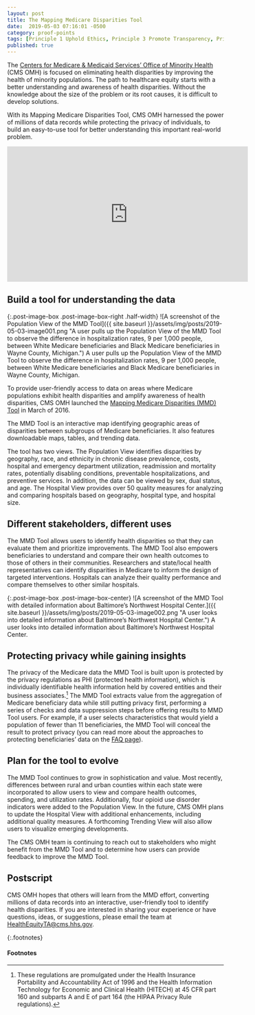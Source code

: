 ```yaml
---
layout: post
title: The Mapping Medicare Disparities Tool
date:  2019-05-03 07:16:01 -0500
category: proof-points
tags: [Principle 1 Uphold Ethics, Principle 3 Promote Transparency, Principle 5 Harness Existing Data, Practice 4 Use Data to Guide Decision-Making, Practice 6 Convey Insights from Data, Practice 36 Leverage Partnerships, Geospatial]
published: true
---
```


The [Centers for Medicare & Medicaid Services’ Office of Minority Health](https://www.cms.gov/About-CMS/Agency-Information/OMH) (CMS OMH) is focused on eliminating health disparities by improving the health of minority populations. The path to healthcare equity starts with a better understanding and awareness of health disparities. Without the knowledge about the size of the problem or its root causes, it is difficult to develop solutions.

With its Mapping Medicare Disparities Tool, CMS OMH harnessed the power of millions of data records while protecting the privacy of individuals, to build an easy-to-use tool for better understanding this important real-world problem.

<iframe width="560" height="315" src="https://www.youtube.com/embed/jHkIaylNACU" frameborder="0" allow="accelerometer; autoplay; encrypted-media; gyroscope; picture-in-picture" allowfullscreen></iframe>


## Build a tool for understanding the data

{:.post-image-box .post-image-box-right .half-width}
![A screenshot of the Population View of the MMD Tool]({{ site.baseurl }}/assets/img/posts/2019-05-03-image001.png "A user pulls up the Population View of the MMD Tool to observe the difference in hospitalization rates, 9 per 1,000 people, between White Medicare beneficiaries and Black Medicare beneficiaries in Wayne County, Michigan.") A user pulls up the Population View of the MMD Tool to observe the difference in hospitalization rates, 9 per 1,000 people, between White Medicare beneficiaries and Black Medicare beneficiaries in Wayne County, Michigan.

To provide user-friendly access to data on areas where Medicare populations exhibit health disparities and amplify awareness of health disparities, CMS OMH launched the [Mapping Medicare Disparities (MMD) Tool](https://data.cms.gov/mapping-medicare-disparities) in March of 2016.

The MMD Tool is an interactive map identifying geographic areas of disparities between subgroups of Medicare beneficiaries. It also features downloadable maps, tables, and trending data.

The tool has two views. The Population View identifies disparities by geography, race, and ethnicity in chronic disease prevalence, costs, hospital and emergency department utilization, readmission and mortality rates, potentially disabling conditions, preventable hospitalizations, and preventive services. In addition, the data can be viewed by sex, dual status, and age. The Hospital View provides over 50 quality measures for analyzing and comparing hospitals based on geography, hospital type, and hospital size.  

## Different stakeholders, different uses

The MMD Tool allows users to identify health disparities so that they can evaluate them and prioritize improvements. The MMD Tool also empowers beneficiaries to understand and compare their own health outcomes to those of others in their communities. Researchers and state/local health representatives can identify disparities in Medicare to inform the design of targeted interventions. Hospitals can analyze their quality performance and compare themselves to other similar hospitals.  

{:.post-image-box .post-image-box-center}
![A screenshot of the MMD Tool with detailed information about Baltimore’s Northwest Hospital Center.]({{ site.baseurl }}/assets/img/posts/2019-05-03-image002.png "A user looks into detailed information about Baltimore’s Northwest Hospital Center.") A user looks into detailed information about Baltimore’s Northwest Hospital Center.

## Protecting privacy while gaining insights

The privacy of the Medicare data the MMD Tool is built upon is protected by the privacy regulations as PHI (protected health information), which is individually identifiable health information held by covered entities and their business associates.[^1] The MMD Tool extracts value from the aggregation of Medicare beneficiary data while still putting privacy first, performing a series of checks and data suppression steps before offering results to MMD Tool users. For example, if a user selects characteristics that would yield a population of fewer than 11 beneficiaries, the MMD Tool will conceal the result to protect privacy (you can read more about the approaches to protecting beneficiaries’ data on the [FAQ page](https://www.cms.gov/About-CMS/Agency-Information/OMH/Downloads/MappingPublicFAQs.pdf)). 


## Plan for the tool to evolve

The MMD Tool continues to grow in sophistication and value. Most recently, differences between rural and urban counties within each state were incorporated to allow users to view and compare health outcomes, spending, and utilization rates. Additionally, four opioid use disorder indicators were added to the Population View. In the future, CMS OMH plans to update the Hospital View with additional enhancements, including additional quality measures. A forthcoming Trending View will also allow users to visualize emerging developments. 

The CMS OMH team is continuing to reach out to stakeholders who might benefit from the MMD Tool and to determine how users can provide feedback to improve the MMD Tool.

## Postscript

CMS OMH hopes that others will learn from the MMD effort, converting millions of data records into an interactive, user-friendly tool to identify health disparities. If you are interested in sharing your experience or have questions, ideas, or suggestions, please email the team at [HealthEquityTA@cms.hhs.gov](mailto:HealthEquityTA@cms.hhs.gov).


{:.footnotes}
#### Footnotes
[^1]: These regulations are promulgated under the Health Insurance Portability and Accountability Act of 1996 and the Health Information Technology for Economic and Clinical Health (HITECH) at 45 CFR part 160 and subparts A and E of part 164 (the HIPAA Privacy Rule regulations).
